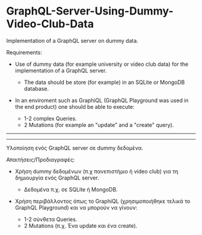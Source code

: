 # GraphQL-Server-Using-Dummy-Video-Club-Data
Implementation of a GraphQL server on dummy data.

Requirements:
* Use of dummy data (for example university or video club data) for the implementation of a GraphQL server.
  * The data should be store (for example) in an SQLite or MongoDB database.
 
* In an enviroment such as GraphiQL (GraphQL Playground was used in the end product) one should be able to execute:
  * 1-2 complex Queries.
  * 2 Mutations (for example an "update" and a "create" query).
 

***
***
Υλοποίηση ενός GraphQL server σε dummy δεδομένα.

Απαιτήσεις/Προδιαγραφές:
* Χρήση dummy δεδομένων (π.χ πανεπιστήμιο ή video club) για τη δημιουργία ενός GraphQL server.
  * Δεδομένα π.χ. σε SQLite ή MongoDB.

* Χρήση περιβάλλοντος όπως το GraphiQL (χρησιμοποιήθηκε τελικά το GraphQL Playground) και να μπορούν να γίνουν:
  * 1-2 σύνθετα Queries.
  * 2 Mutations (π.χ. Ένα update και ένα create).
